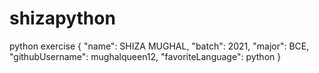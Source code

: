 # shizapython
python exercise
 {
      "name": SHIZA MUGHAL,
      "batch": 2021,
      "major": BCE,
      "githubUsername": mughalqueen12,
      "favoriteLanguage": python
    }
